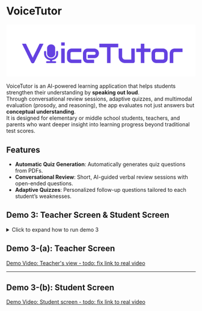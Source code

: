 # VoiceTutor

![Logo](https://raw.githubusercontent.com/snuhcs-course/swpp-2025-project-team-03/main/docs/images/logo.png)

VoiceTutor is an AI-powered learning application that helps students strengthen their understanding by **speaking out loud**.  
Through conversational review sessions, adaptive quizzes, and multimodal evaluation (prosody, and reasoning), the app evaluates not just answers but **conceptual understanding**.  
It is designed for elementary or middle school students, teachers, and parents who want deeper insight into learning progress beyond traditional test scores.

## Features

- **Automatic Quiz Generation**: Automatically generates quiz questions from PDFs.
- **Conversational Review**: Short, AI-guided verbal review sessions with open-ended questions.
- **Adaptive Quizzes**: Personalized follow-up questions tailored to each student’s weaknesses.

## Demo 3: Teacher Screen & Student Screen

<details>
<summary> Click to expand how to run demo 3</summary>


Although the actual deployment will use a remote server, relying on it during the Iteration 3 demo may cause compatibility issues if the backend server is updated afterward. To ensure consistent behavior between the current Iteration 3 backend and frontend, we recommend running the server locally using the Android Studio emulator.
Please follow the local setup instructions described below.
<details>
<summary> Click to expand how to run demo 3 on a physical device</summary>
If you want to test on a physical device, you may connect to the remote server. However, please note that this may lead to mismatches in features or API responses due to potential backend changes after the Iteration 3 code freeze.

To force the app to use the local server even on a physical device, update the following line in
frontend/app/src/main/java/com/example/voicetutor/data/network/ApiConfig.kt (around line 30):
```
        return prefs.getString(KEY_BASE_URL, PROD_URL) ?: PROD_URL
```
Then rebuild and run the app on your device.
</details>

#### Step 1: Backend setup

1. **Navigate to Backend Directory**

   ```bash
   cd backend
   ```

2. **Create .env**  
   Create your S3 bucket first, and make **.env** at **backend/** directory like below.

   ```bash
   OPENAI_API_KEY='YOUR_OPENAI_API_KEY'
   SECRET_KEY='DJANGO_SECRET_KEY'

   AWS_ACCESS_KEY_ID='YOUR_AWS_ACCESS_KEY_ID'
   AWS_SECRET_ACCESS_KEY='YOUR_AWS_SECRET_ACCESS_KEY'
   AWS_REGION=ap-northeast-2
   AWS_STORAGE_BUCKET_NAME='YOUR_S3_BUCKET_NAME'
   ```

   **Create secret key (Optional)**
   If you want to create secret key for Django, run the command below to generate a key.

   ```bash
   .venv/bin/python -c 'from django.core.management.utils import get_random_secret_key; print(get_random_secret_key()'
   ```

3. **Create Virtual Environment**

   ```bash
   python -m venv venv
   ```

4. **Activate Virtual Environment**

   ```bash
   # Windows
   venv\Scripts\activate

   # Linux/Mac
   source venv/bin/activate
   ```

5. **Install Dependencies**

   ```bash
   pip install -r requirements.txt
   ```

6. **SentenceTransformer model setup (for semantic feature extraction)**

   ```bash
   # download model
   python -c "from sentence_transformers import SentenceTransformer; model = SentenceTransformer('snunlp/KR-SBERT-V40K-klueNLI-augSTS'); model.save('submissions/utils/KR_SBERT_local')"
   ```

7. **Google Cloud setup (for speech-to-text)**

   1. Create project at [Google Cloud Console](https://console.cloud.google.com/)
   2. Activate Speech-to-Text API
   3. Create Service accounts & Download Json key
   4. Set .env file

   ```bash
   # add line at .env
   GOOGLE_APPLICATION_CREDENTIALS=YOUR_PATH/service-account-key(stt-tutor-blah-blah).json
   ```

#### Step 2: Run Django Server

```bash
# Run database migrations
python manage.py makemigrations
python manage.py migrate

# Create superuser (optional)
python manage.py createsuperuser

# Create initial sample data for testing (optional)
python manage.py create_all

# Run development server
python manage.py runserver
```

#### Step 3: Run Android Studio

1. **Open the "Extended Controls" window of your selected virtual device.**

2. **Go to "Microphone" and enable "Virtual microphone uses host audio input"**

This allows the emulator to capture real voice input for testing. 

Now run the VoiceTutor app on the emulator, and it should operate properly.
</details>

## Demo 3-(a): Teacher Screen

[Demo Video: Teacher's view - todo: fix link to real video](demo/videos/student_view1.mp4)

---

## Demo 3-(b): Student Screen

[Demo Video: Student screen - todo: fix link to real video](demo/videos/question_generation.mp4)
